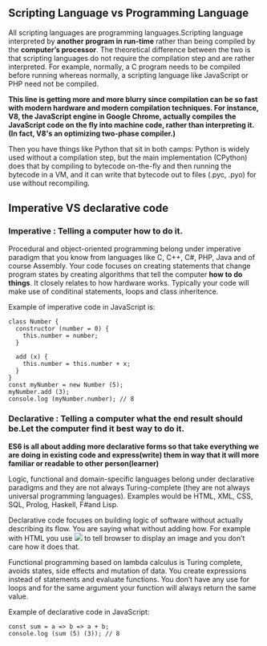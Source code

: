 ## Scripting Language vs Programming Language
All scripting languages are programming languages.Scripting language interpreted by **another program in run-time** rather than being compiled by the **computer’s processor**.
The theoretical difference between the two is that scripting languages do not require the compilation step and are rather interpreted. For example, 
normally, a C program needs to be compiled before running whereas normally, a scripting language like JavaScript or PHP need not be compiled.

**This line is getting more and more blurry since compilation can be so fast with modern hardware and modern compilation techniques. For instance, V8, the JavaScript engine in Google Chrome, actually compiles the JavaScript code on the fly into machine code, rather than interpreting it. (In fact, V8's an optimizing two-phase compiler.)**

Then you have things like Python that sit in both camps: Python is widely used without a compilation step, but the main implementation (CPython) does that by compiling to bytecode on-the-fly and then running the bytecode in a VM, and it can write that bytecode out to files (.pyc, .pyo) for use without recompiling.

## Imperative VS declarative code
### Imperative : Telling a computer how to do it.
Procedural and object-oriented programming belong under imperative paradigm that you know from languages like C, C++, C#, PHP, Java and of course Assembly.
Your code focuses on creating statements that change program states by creating algorithms that tell the computer **how to do things**. It closely relates to how hardware works. Typically your code will make use of conditinal statements, loops and class inheritence.

Example of imperative code in JavaScript is:
```
class Number {
  constructor (number = 0) {
    this.number = number;
  }
  
  add (x) {
    this.number = this.number + x;
  }
}
const myNumber = new Number (5);
myNumber.add (3);
console.log (myNumber.number); // 8
```

### Declarative : Telling a computer what the end result should be.Let the computer find it best way to do it.
**ES6 is all about adding more declarative forms so that take everything we are doing in existing code and express(write) them in way that it will more familiar or readable to other person(learner)** 

Logic, functional and domain-specific languages belong under declarative paradigms and they are not always Turing-complete (they are not always universal programming languages). Examples would be HTML, XML, CSS, SQL, Prolog, Haskell, F#and Lisp.

Declarative code focuses on building logic of software without actually describing its flow. You are saying what without adding how. For example with HTML you use <img src="./image.jpg" /> to tell browser to display an image and you don’t care how it does that.

Functional programming based on lambda calculus is Turing complete, avoids states, side effects and mutation of data. You create expressions instead of statements and evaluate functions. You don’t have any use for loops and for the same argument your function will always return the same value.

Example of declarative code in JavaScript:
```
const sum = a => b => a + b;
console.log (sum (5) (3)); // 8
```
